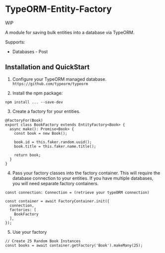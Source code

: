 # TypeORM-Entity-Factory

WIP

A module for saving bulk entities into a database via TypeORM. 

Supports:

* Databases - Post

## Installation and QuickStart

1. Configure your TypeORM managed database.
`https://github.com/typeorm/typeorm`

2. Install the npm package:

`npm install ... --save-dev`

3. Create a factory for your entities.

```
@FactoryFor(Book)
export class BookFactory extends EntityFactory<Book> {
  async make(): Promise<Book> {
    const book = new Book();

    book.id = this.faker.random.uuid();
    book.title = this.faker.name.title();
    
    return book;
  }
}
```

4. Pass your factory classes into the factory container.
This will require the database connection to your entities.
If you have multiple databases, you will need separate factory
containers.

```
const connection: Connection = (retrieve your typeORM connection)

const container = await FactoryContainer.init({
  connection,
  factories: [
    BookFactory
  ],
});
```

5. Use your factory
```
// Create 25 Random Book Instances
const books = await container.getFactory('Book').makeMany(25);
```



